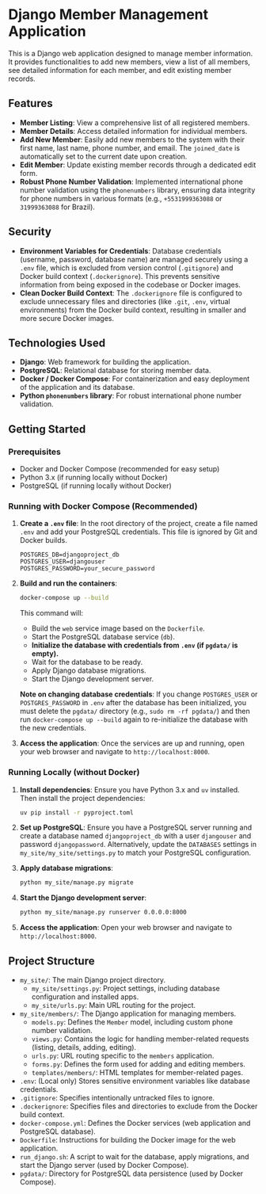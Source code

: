 # Django Member Management Application

This is a Django web application designed to manage member information. It provides functionalities to add new members, view a list of all members, see detailed information for each member, and edit existing member records.

## Features

*   **Member Listing**: View a comprehensive list of all registered members.
*   **Member Details**: Access detailed information for individual members.
*   **Add New Member**: Easily add new members to the system with their first name, last name, phone number, and email. The `joined_date` is automatically set to the current date upon creation.
*   **Edit Member**: Update existing member records through a dedicated edit form.
*   **Robust Phone Number Validation**: Implemented international phone number validation using the `phonenumbers` library, ensuring data integrity for phone numbers in various formats (e.g., `+5531999363088` or `31999363088` for Brazil).

## Security

*   **Environment Variables for Credentials**: Database credentials (username, password, database name) are managed securely using a `.env` file, which is excluded from version control (`.gitignore`) and Docker build context (`.dockerignore`). This prevents sensitive information from being exposed in the codebase or Docker images.
*   **Clean Docker Build Context**: The `.dockerignore` file is configured to exclude unnecessary files and directories (like `.git`, `.env`, virtual environments) from the Docker build context, resulting in smaller and more secure Docker images.

## Technologies Used

*   **Django**: Web framework for building the application.
*   **PostgreSQL**: Relational database for storing member data.
*   **Docker / Docker Compose**: For containerization and easy deployment of the application and its database.
*   **Python `phonenumbers` library**: For robust international phone number validation.

## Getting Started

### Prerequisites

*   Docker and Docker Compose (recommended for easy setup)
*   Python 3.x (if running locally without Docker)
*   PostgreSQL (if running locally without Docker)

### Running with Docker Compose (Recommended)

1.  **Create a `.env` file**: In the root directory of the project, create a file named `.env` and add your PostgreSQL credentials. This file is ignored by Git and Docker builds.

    ```
    POSTGRES_DB=djangoproject_db
    POSTGRES_USER=djangouser
    POSTGRES_PASSWORD=your_secure_password
    ```

2.  **Build and run the containers**:
    ```bash
    docker-compose up --build
    ```
    This command will:
    *   Build the `web` service image based on the `Dockerfile`.
    *   Start the PostgreSQL database service (`db`).
    *   **Initialize the database with credentials from `.env` (if `pgdata/` is empty).**
    *   Wait for the database to be ready.
    *   Apply Django database migrations.
    *   Start the Django development server.

    **Note on changing database credentials**: If you change `POSTGRES_USER` or `POSTGRES_PASSWORD` in `.env` after the database has been initialized, you must delete the `pgdata/` directory (e.g., `sudo rm -rf pgdata/`) and then run `docker-compose up --build` again to re-initialize the database with the new credentials.

3.  **Access the application**:
    Once the services are up and running, open your web browser and navigate to `http://localhost:8000`.

### Running Locally (without Docker)

1.  **Install dependencies**:
    Ensure you have Python 3.x and `uv` installed. Then install the project dependencies:
    ```bash
    uv pip install -r pyproject.toml
    ```

2.  **Set up PostgreSQL**:
    Ensure you have a PostgreSQL server running and create a database named `djangoproject_db` with a user `djangouser` and password `djangopassword`. Alternatively, update the `DATABASES` settings in `my_site/my_site/settings.py` to match your PostgreSQL configuration.

3.  **Apply database migrations**:
    ```bash
    python my_site/manage.py migrate
    ```

4.  **Start the Django development server**:
    ```bash
    python my_site/manage.py runserver 0.0.0.0:8000
    ```

5.  **Access the application**:
    Open your web browser and navigate to `http://localhost:8000`.

## Project Structure

*   `my_site/`: The main Django project directory.
    *   `my_site/settings.py`: Project settings, including database configuration and installed apps.
    *   `my_site/urls.py`: Main URL routing for the project.
*   `my_site/members/`: The Django application for managing members.
    *   `models.py`: Defines the `Member` model, including custom phone number validation.
    *   `views.py`: Contains the logic for handling member-related requests (listing, details, adding, editing).
    *   `urls.py`: URL routing specific to the `members` application.
    *   `forms.py`: Defines the form used for adding and editing members.
    *   `templates/members/`: HTML templates for member-related pages.
*   `.env`: (Local only) Stores sensitive environment variables like database credentials.
*   `.gitignore`: Specifies intentionally untracked files to ignore.
*   `.dockerignore`: Specifies files and directories to exclude from the Docker build context.
*   `docker-compose.yml`: Defines the Docker services (web application and PostgreSQL database).
*   `Dockerfile`: Instructions for building the Docker image for the web application.
*   `run_django.sh`: A script to wait for the database, apply migrations, and start the Django server (used by Docker Compose).
*   `pgdata/`: Directory for PostgreSQL data persistence (used by Docker Compose).
